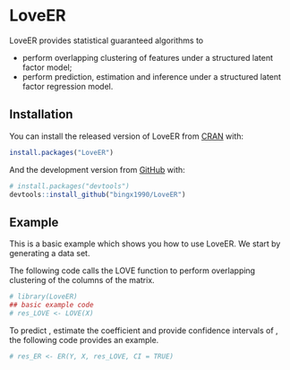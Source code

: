 
<!-- README.md is generated from README.Rmd. Please edit that file -->

# LoveER

<!-- badges: start -->
<!-- badges: end -->

LoveER provides statistical guaranteed algorithms to

-   perform overlapping clustering of features under a structured latent
    factor model;
-   perform prediction, estimation and inference under a structured
    latent factor regression model.

## Installation

You can install the released version of LoveER from
[CRAN](https://CRAN.R-project.org) with:

``` r
install.packages("LoveER")
```

And the development version from [GitHub](https://github.com/) with:

``` r
# install.packages("devtools")
devtools::install_github("bingx1990/LoveER")
```

## Example

This is a basic example which shows you how to use LoveER. We start by
generating a data set.

The following code calls the LOVE function to perform overlapping
clustering of the columns of the matrix.

``` r
# library(LoveER)
## basic example code
# res_LOVE <- LOVE(X)
```

To predict , estimate the coefficient and provide confidence intervals
of , the following code provides an example.

``` r
# res_ER <- ER(Y, X, res_LOVE, CI = TRUE)
```

